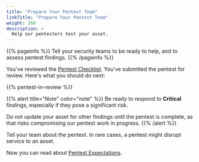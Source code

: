 ```yaml
---
title: "Prepare Your Pentest Team"
linkTitle: "Prepare Your Pentest Team"
weight: 260
description: >
  Help our pentesters test your asset.
---
```


{{% pageinfo %}}
Tell your security teams to be ready to help, and to assess pentest findings.
{{% /pageinfo %}}

You've reviewed the [Pentest Checklist](../checklist/). You've submitted the pentest
for review. Here's what you should do next:

<!-- see layouts/shortcodes/pentest-in-review.html for content -->
{{% pentest-in-review %}}

   {{% alert title="Note" color="note" %}}
   Be ready to respond to **Critical** findings, especially if they pose a significant risk.

   Do not update your asset for other findings until the pentest is complete, as
   that risks compromising our pentest work in progress.
   {{% /alert %}}

Tell your team about the pentest. In rare cases, a pentest might disrupt service to an asset.

Now you can read about [Pentest Expectations](../what-to-expect/).
